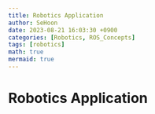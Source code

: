 ```yaml
---
title: Robotics Application
author: SeHoon
date: 2023-08-21 16:03:30 +0900
categories: [Robotics, ROS_Concepts]
tags: [robotics]
math: true
mermaid: true
---
```


# Robotics Application